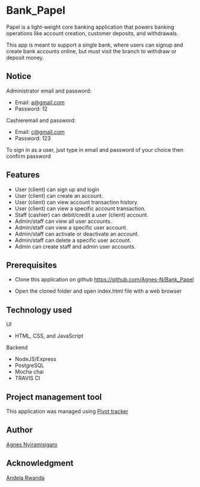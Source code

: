 # Bank_Papel

Papel is a light-weight core banking application that powers banking operations like account creation, customer deposits, and withdrawals. 

This app is meant to support a single bank, where users can signup and create bank accounts online, but must visit the branch to withdraw or deposit money.

## Notice

Administrator email and password:

- Email: a@gmail.com
- Password: 12

Cashieremail and password:

- Email: c@gmail.com
- Password: 123

To sign in as a user, just type in email and password of your choice then confirm password

## Features

- User (client) can sign up and login
- User (client) can create an account.
- User (client) can view account transaction history.
- User (client) can view a specific account transaction.
- Staff (cashier) can debit/credit a user (client) account.
- Admin/staff can view all user accounts.
- Admin/staff can view a specific user account.
- Admin/staff can activate or deactivate an account.
- Admin/staff can delete a specific user account.
- Admin can create staff and admin user accounts.

## Prerequisites

- Clone this application on github https://github.com/Agnes-N/Bank_Papel

- Open the cloned folder and open index.html file with a web browser

## Technology used
 UI
  - HTML, CSS, and JavaScript
  
 Backend
  - NodeJS/Express
  - PostgreSQL
  - Mocha chai
  - TRAVIS CI

## Project management tool
This application was managed using [Pivot tracker](https://www.pivotaltracker.com/n/projects/2432318)

## Author

[Agnes Nyiramisigaro](https://github.com/Agnes-N)

## Acknowledgment

[Andela Rwanda](https://andela.com/)
